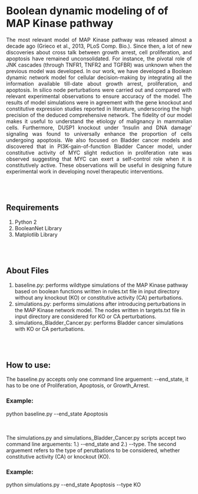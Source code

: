# Boolean dynamic modeling of of MAP Kinase pathway
<p align="justify"> The most relevant model of MAP Kinase pathway was released almost a decade ago (Grieco et al., 2013, PLoS Comp. Bio.). Since then, a lot of new discoveries about cross talk between growth arrest, cell proliferation, and apoptosis have remained unconsolidated. For instance, the pivotal role of JNK cascades (through TNFR1, TNFR2 and TGFBR) was unknown when the previous model was developed. In our work, we have developed a Boolean dynamic network model for cellular decision-making by integrating all the information available till-date about growth arrest, proliferation, and apoptosis. In silico node perturbations were carried out and compared with relevant experimental observations to ensure accuracy of the model. The results of model simulations were in agreement with the gene knockout and constitutive expression studies reported in literature, underscoring the high precision of the deduced comprehensive network. The fidelity of our model makes it useful to understand the etiology of malignancy in mammalian cells. Furthermore, DUSP1 knockout under ‘Insulin and DNA damage’ signaling was found to universally enhance the proportion of cells undergoing apoptosis. We also focused on Bladder cancer models and discovered that in PI3K-gain-of-function Bladder Cancer model, under constitutive activity of MYC slight reduction in proliferation rate was observed suggesting that MYC can exert a self-control role when it is constitutively active. These observations will be useful in designing future experimental work in developing novel therapeutic interventions. </p>

<br/><br/>
## Requirements
1. Python 2
2. BooleanNet Library
3. Matplotlib Library

<br/><br/>
## About Files
1. baseline.py: performs wildtype simulations of the MAP Kinase pathway based on boolean functions written in rules.txt file in input directory without any knockout (KO) or constitutive activity (CA) perturbations.
2. simulations.py: performs simulations after introducing perturbations in the MAP Kinase network model. The nodes written in targets.txt file in input directory are considered for KO or CA perturbations.
3. simulations_Bladder_Cancer.py: performs Bladder cancer simulations with KO or CA perturbations.

<br/><br/>
## How to use:
The baseline.py accepts only one command line arguement: --end_state, it has to be one of Proliferation, Apoptosis, or Growth_Arrest.

### Example:
python baseline.py --end_state Apoptosis

<br/><br/>
The simulations.py and simulations_Bladder_Cancer.py scripts accept two command line arguements: 1.) --end_state and 2.) --type. The second arguement refers to the type of perutbations to be considered, whether constitutive activity (CA) or knockout (KO).

### Example:
python simulations.py --end_state Apoptosis --type KO
